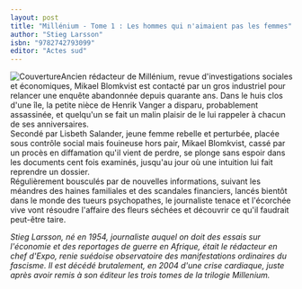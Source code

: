 ```yaml
---
layout: post
title: "Millénium - Tome 1 : Les hommes qui n'aimaient pas les femmes"
author: "Stieg Larsson"
isbn: "9782742793099"
editor: "Actes sud"
---
```

![Couverture](/img/9782742793099.jpg)Ancien rédacteur de Millénium, revue d'investigations sociales et économiques, Mikael Blomkvist est contacté par un gros industriel pour relancer une enquête abandonnée depuis quarante ans. Dans le huis clos d'une île, la petite nièce de Henrik Vanger a disparu, probablement assassinée, et quelqu'un se fait un malin plaisir de le lui rappeler à chacun de ses anniversaires.  
Secondé par Lisbeth Salander, jeune femme rebelle et perturbée, placée sous contrôle social mais fouineuse hors pair, Mikael Blomkvist, cassé par un procès en diffamation qu'il vient de perdre, se plonge sans espoir dans les documents cent fois examinés, jusqu'au jour où une intuition lui fait reprendre un dossier.  
Régulièrement bousculés par de nouvelles informations, suivant les méandres des haines familiales et des scandales financiers, lancés bientôt dans le monde des tueurs psychopathes, le journaliste tenace et l'écorchée vive vont résoudre l'affaire des fleurs séchées et découvrir ce qu'il faudrait peut-être taire.  

*Stieg Larsson, né en 1954, journaliste auquel on doit des essais sur l'économie et des reportages de guerre en Afrique, était le rédacteur en chef d'Expo, renie suédoise observatoire des manifestations ordinaires du fascisme. Il est décédé brutalement, en 2004 d'une crise cardiaque, juste après avoir remis à son éditeur les trois tomes de la trilogie Millenium.*